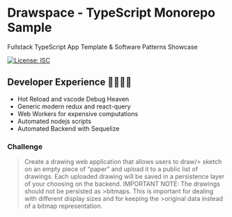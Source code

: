 # Drawspace - TypeScript Monorepo Sample

Fullstack TypeScript App Template & Software Patterns Showcase

[![License: ISC](https://img.shields.io/badge/License-ISC-blue.svg)](https://opensource.org/licenses/ISC)

## Developer Experience 🙌💕😎✨

- Hot Reload and vscode Debug Heaven
- Generic modern redux and react-query
- Web Workers for expensive computations
- Automated nodejs scripts
- Automated Backend with Sequelize

### Challenge

> Create a drawing web application that allows users to draw/> sketch on an empty piece of “paper” and upload it to a public list of drawings.
> Each uploaded drawing will be saved in a persistence layer of your choosing on the backend.
> IMPORTANT NOTE: The drawings should not be persisted as >bitmaps. This is important for
> dealing with different display sizes and for keeping the >original data instead of a bitmap representation.
